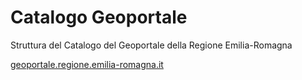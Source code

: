 # Catalogo Geoportale
Struttura del Catalogo del Geoportale della Regione Emilia-Romagna

[geoportale.regione.emilia-romagna.it](https://geoportale.regione.emilia-romagna.it)